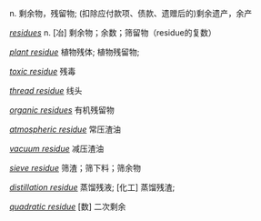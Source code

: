 n. 剩余物，残留物; (扣除应付款项、债款、遗赠后的)剩余遗产，余产

_[residues](https://dict.eudic.net/dicts/en/residues)_ n. [冶] 剩余物；余数；筛留物（residue的复数）

_[plant residue](https://dict.eudic.net/dicts/en/plant%20residue)_ 植物残体; 植物残留物;

_[toxic residue](https://dict.eudic.net/dicts/en/toxic%20residue)_ 残毒

_[thread residue](https://dict.eudic.net/dicts/en/thread%20residue)_ 线头

_[organic residues](https://dict.eudic.net/dicts/en/organic%20residues)_ 有机残留物

_[atmospheric residue](https://dict.eudic.net/dicts/en/atmospheric%20residue)_ 常压渣油

_[vacuum residue](https://dict.eudic.net/dicts/en/vacuum%20residue)_ 减压渣油

_[sieve residue](https://dict.eudic.net/dicts/en/sieve%20residue)_ 筛渣；筛下料；筛余物

_[distillation residue](https://dict.eudic.net/dicts/en/distillation%20residue)_ 蒸馏残液; [化工] 蒸馏残渣;

_[quadratic residue](https://dict.eudic.net/dicts/en/quadratic%20residue)_ [数] 二次剩余